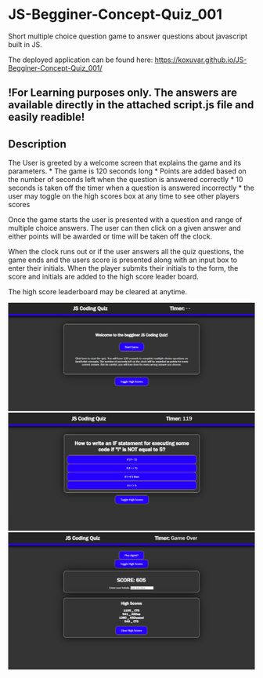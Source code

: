 # JS-Begginer-Concept-Quiz_001
Short multiple choice question game to answer questions about javascript built in JS.

The deployed application can be found here: https://koxuvar.github.io/JS-Begginer-Concept-Quiz_001/

## !For Learning purposes only. The answers are available directly in the attached script.js file and easily readible!

## Description

The User is greeted by a welcome screen that explains the game and its parameters.
    * The game is 120 seconds long
    * Points are added based on the number of seconds left when the question is answered correctly
    * 10 seconds is taken off the timer when a question is answered incorrectly
    * the user may toggle on the high scores box at any time to see other players scores

Once the game starts the user is presented with a question and range of multiple choice answers. The user can then click on a given answer and either points will be awarded or time will be taken off the clock.

When the clock runs out or if the user answers all the quiz questions, the game ends and the users score is presented along with an input box to enter their initials. When the player submits their initials to the form, the score and initials are added to the high score leader board.

The high score leaderboard may be cleared at anytime.

![Welcome Page Screenshot](./Assets/Images/Screenshot1.png)
![Game ScreenShot](./Assets/Images/Screenshot2.png)
![GameOver ScreenShot](./Assets/Images/Screenshot3.png)
